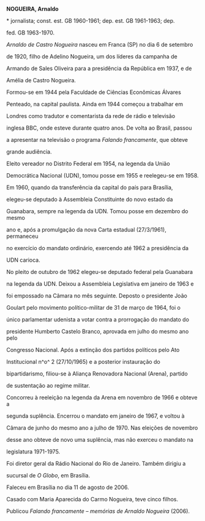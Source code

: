 **NOGUEIRA, Arnaldo**



\* jornalista; const. est. GB 1960-1961; dep. est. GB 1961-1963; dep.

fed. GB 1963-1970.



*Arnaldo de Castro Nogueira* nasceu em Franca (SP) no dia 6 de setembro

de 1920, filho de Adelino Nogueira, um dos líderes da campanha de

Armando de Sales Oliveira para a presidência da República em 1937, e de

Amélia de Castro Nogueira.



Formou-se em 1944 pela Faculdade de Ciências Econômicas Álvares

Penteado, na capital paulista. Ainda em 1944 começou a trabalhar em

Londres como tradutor e comentarista da rede de rádio e televisão

inglesa BBC, onde esteve durante quatro anos. De volta ao Brasil, passou

a apresentar na televisão o programa *Falando francamente*, que obteve

grande audiência.



Eleito vereador no Distrito Federal em 1954, na legenda da União

Democrática Nacional (UDN), tomou posse em 1955 e reelegeu-se em 1958.

Em 1960, quando da transferência da capital do país para Brasília,

elegeu-se deputado à Assembleia Constituinte do novo estado da

Guanabara, sempre na legenda da UDN. Tomou posse em dezembro do mesmo

ano e, após a promulgação da nova Carta estadual (27/3/1961), permaneceu

no exercício do mandato ordinário, exercendo até 1962 a presidência da

UDN carioca.



No pleito de outubro de 1962 elegeu-se deputado federal pela Guanabara

na legenda da UDN. Deixou a Assembleia Legislativa em janeiro de 1963 e

foi empossado na Câmara no mês seguinte. Deposto o presidente João

Goulart pelo movimento político-militar de 31 de março de 1964, foi o

único parlamentar udenista a votar contra a prorrogação do mandato do

presidente Humberto Castelo Branco, aprovada em julho do mesmo ano pelo

Congresso Nacional. Após a extinção dos partidos políticos pelo Ato

Institucional n^o^ 2 (27/10/1965) e a posterior instauração do

bipartidarismo, filiou-se à Aliança Renovadora Nacional (Arena), partido

de sustentação ao regime militar.



Concorreu à reeleição na legenda da Arena em novembro de 1966 e obteve a

segunda suplência. Encerrou o mandato em janeiro de 1967, e voltou à

Câmara de junho do mesmo ano a julho de 1970. Nas eleições de novembro

desse ano obteve de novo uma suplência, mas não exerceu o mandato na

legislatura 1971-1975.



Foi diretor geral da Rádio Nacional do Rio de Janeiro. Também dirigiu a

sucursal de *O Globo*, em Brasília.



Faleceu em Brasília no dia 11 de agosto de 2006.



Casado com Maria Aparecida do Carmo Nogueira, teve cinco filhos.



Publicou *Falando francamente – memórias de Arnaldo Nogueira* (2006).



